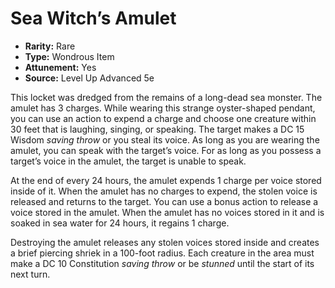 # Sea Witch’s Amulet

- **Rarity:** Rare
- **Type:** Wondrous Item
- **Attunement:** Yes
- **Source:** Level Up Advanced 5e

This locket was dredged from the remains of a long-dead sea monster. The amulet has 3 charges. While wearing this strange oyster-shaped pendant, you can use an action to expend a charge and choose one creature within 30 feet that is laughing, singing, or speaking. The target makes a DC 15 Wisdom _saving throw_  or you steal its voice. As long as you are wearing the amulet, you can speak with the target’s voice. For as long as you possess a target’s voice in the amulet, the target is unable to speak. 

At the end of every 24 hours, the amulet expends 1 charge per voice stored inside of it. When the amulet has no charges to expend, the stolen voice is released and returns to the target. You can use a bonus action to release a voice stored in the amulet. When the amulet has no voices stored in it and is soaked in sea water for 24 hours, it regains 1 charge. 

Destroying the amulet releases any stolen voices stored inside and creates a brief piercing shriek in a 100-foot radius. Each creature in the area must make a DC 10 Constitution _saving throw_  or be _stunned_  until the start of its next turn.
